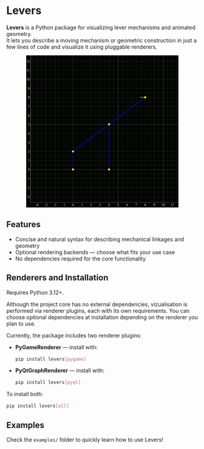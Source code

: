 # Levers
**Levers** is a Python package for visualizing lever mechanisms and animated geometry.  
It lets you describe a moving mechanism or geometric construction in just a few lines of code and visualize it using pluggable renderers.

<p align="center">
  <img src="media/demo2-1c.gif" width="400" alt="Chebyshev lambda linkage">
</p>

## Features

- Concise and natural syntax for describing mechanical linkages and geometry
- Optional rendering backends — choose what fits your use case
- No dependencies required for the core functionality

## Renderers and Installation

Requires Python 3.12+.

Although the project core has no external dependencies, vizualisation is performed via renderer plugins, each with its own requirements. You can choose optional dependencies at installation depending on the renderer you plan to use.

Currently, the package includes two renderer plugins:

- **PyGameRenderer** — install with:  
  ```bash
  pip install levers[pygame]
  ```
- **PyQtGraphRenderer** — install with:
  ```bash
  pip install levers[pyqt]
  ```
To install both:
```bash
pip install levers[all]
```

## Examples

Check the `examples/` folder to quickly learn how to use Levers!
